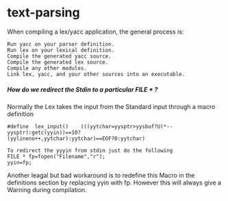# text-parsing

When compiling a lex/yacc application, the general process is:

    Run yacc on your parser definition.
    Run lex on your lexical definition.
    Compile the generated yacc source.
    Compile the generated lex source.
    Compile any other modules.
    Link lex, yacc, and your other sources into an executable.


##### How do we redirect the Stdin to a particular FILE * ?
Normally the Lex takes the input from the Standard input through a macro definition

    #define  lex_input()    (((yytchar=yysptr>yysbuf?U(*--yysptr):getc(yyin))==10?                                                (yylineno++,yytchar):yytchar)==EOF?0:yytchar)

    To redirect the yyyin from stdin just do the following
    FILE * fp=fopen("Filename","r");
    yyin=fp;

Another  leagal but bad workaround is to redefine this Macro in the definitions section by replacing yyin with fp. However this will always give a Warning during compilation.
